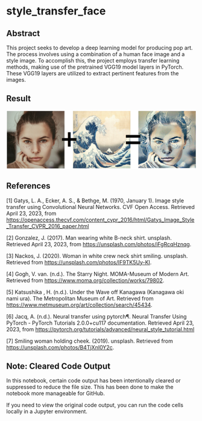 # style_transfer_face

## Abstract
This project seeks to develop a deep learning model for producing pop art. The process involves using a combination of a human face image and a style image. To accomplish this, the project employs transfer learning methods, making use of the pretrained VGG19 model layers in PyTorch. These VGG19 layers are utilized to extract pertinent features from the images.


## Result
![Generated Pop Art](images/result.jpg)


## References
[1] Gatys, L. A., Ecker, A. S., & Bethge, M. (1970, January 1). Image style transfer using Convolutional Neural Networks. CVF Open Access. Retrieved April 23, 2023, from https://openaccess.thecvf.com/content_cvpr_2016/html/Gatys_Image_Style_Transfer_CVPR_2016_paper.html

[2] Gonzalez, J. (2017). Man wearing white B-neck shirt. unsplash. Retrieved April 23, 2023, from https://unsplash.com/photos/iFgRcqHznqg.

[3] Nackos, J. (2020). Woman in white crew neck shirt smiling. unsplash. Retrieved from https://unsplash.com/photos/IF9TK5Uy-KI.

[4] Gogh, V. van. (n.d.). The Starry Night. MOMA-Museum of Modern Art. Retrieved from https://www.moma.org/collection/works/79802.

[5] Katsushika , H. (n.d.). Under the Wave off Kanagawa (Kanagawa oki nami ura). The Metropolitan Museum of Art. Retrieved from https://www.metmuseum.org/art/collection/search/45434.

[6] Jacq, A. (n.d.). Neural transfer using pytorch¶. Neural Transfer Using PyTorch - PyTorch Tutorials 2.0.0+cu117 documentation. Retrieved April 23, 2023, from https://pytorch.org/tutorials/advanced/neural_style_tutorial.html

[7] Smiling woman holding cheek. (2019). unsplash. Retrieved from https://unsplash.com/photos/B4TjXnI0Y2c.


## Note: Cleared Code Output

In this notebook, certain code output has been intentionally cleared or suppressed to reduce the file size. This has been done to make the notebook more manageable for GitHub.

If you need to view the original code output, you can run the code cells locally in a Jupyter environment.
